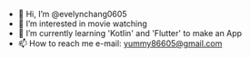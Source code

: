 - 👋 Hi, I’m @evelynchang0605
- 👀 I’m interested in movie watching
- 🌱 I’m currently learning 'Kotlin' and 'Flutter' to make an App
- 📫 How to reach me e-mail: yummy86605@gmail.com

<!---
evelynchang0605/evelynchang0605 is a ✨ special ✨ repository because its `README.md` (this file) appears on your GitHub profile.
You can click the Preview link to take a look at your changes.
--->
